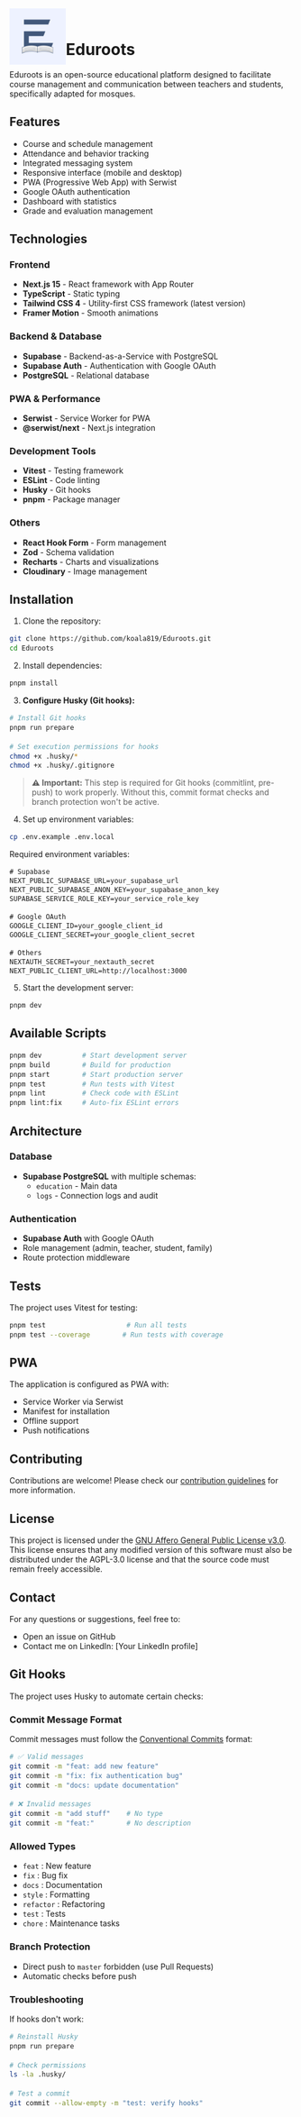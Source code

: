 <img src="./public/icon-512x512.png" alt="Logo Eduroots" width="100" align="left">

<br>

# Eduroots

Eduroots is an open-source educational platform designed to facilitate course management and communication between teachers and students, specifically adapted for mosques.

## Features

- Course and schedule management
- Attendance and behavior tracking
- Integrated messaging system
- Responsive interface (mobile and desktop)
- PWA (Progressive Web App) with Serwist
- Google OAuth authentication
- Dashboard with statistics
- Grade and evaluation management

## Technologies

### Frontend
- **Next.js 15** - React framework with App Router
- **TypeScript** - Static typing
- **Tailwind CSS 4** - Utility-first CSS framework (latest version)
- **Framer Motion** - Smooth animations

### Backend & Database
- **Supabase** - Backend-as-a-Service with PostgreSQL
- **Supabase Auth** - Authentication with Google OAuth
- **PostgreSQL** - Relational database

### PWA & Performance
- **Serwist** - Service Worker for PWA
- **@serwist/next** - Next.js integration

### Development Tools
- **Vitest** - Testing framework
- **ESLint** - Code linting
- **Husky** - Git hooks
- **pnpm** - Package manager

### Others
- **React Hook Form** - Form management
- **Zod** - Schema validation
- **Recharts** - Charts and visualizations
- **Cloudinary** - Image management

## Installation

1. Clone the repository:

```bash
git clone https://github.com/koala819/Eduroots.git
cd Eduroots
```

2. Install dependencies:

```bash
pnpm install
```

3. **Configure Husky (Git hooks):**

```bash
# Install Git hooks
pnpm run prepare

# Set execution permissions for hooks
chmod +x .husky/*
chmod +x .husky/.gitignore
```

> **⚠️ Important:** This step is required for Git hooks (commitlint, pre-push) to work properly. Without this, commit format checks and branch protection won't be active.

4. Set up environment variables:

```bash
cp .env.example .env.local
```

Required environment variables:
```env
# Supabase
NEXT_PUBLIC_SUPABASE_URL=your_supabase_url
NEXT_PUBLIC_SUPABASE_ANON_KEY=your_supabase_anon_key
SUPABASE_SERVICE_ROLE_KEY=your_service_role_key

# Google OAuth
GOOGLE_CLIENT_ID=your_google_client_id
GOOGLE_CLIENT_SECRET=your_google_client_secret

# Others
NEXTAUTH_SECRET=your_nextauth_secret
NEXT_PUBLIC_CLIENT_URL=http://localhost:3000
```

5. Start the development server:

```bash
pnpm dev
```

## Available Scripts

```bash
pnpm dev          # Start development server
pnpm build        # Build for production
pnpm start        # Start production server
pnpm test         # Run tests with Vitest
pnpm lint         # Check code with ESLint
pnpm lint:fix     # Auto-fix ESLint errors
```

## Architecture

### Database
- **Supabase PostgreSQL** with multiple schemas:
  - `education` - Main data
  - `logs` - Connection logs and audit

### Authentication
- **Supabase Auth** with Google OAuth
- Role management (admin, teacher, student, family)
- Route protection middleware

## Tests

The project uses Vitest for testing:

```bash
pnpm test                    # Run all tests
pnpm test --coverage        # Run tests with coverage
```

## PWA

The application is configured as PWA with:
- Service Worker via Serwist
- Manifest for installation
- Offline support
- Push notifications

## Contributing

Contributions are welcome! Please check our [contribution guidelines](CONTRIBUTING.md) for more information.

## License

This project is licensed under the [GNU Affero General Public License v3.0](LICENSE). This license ensures that any modified version of this software must also be distributed under the AGPL-3.0 license and that the source code must remain freely accessible.

## Contact

For any questions or suggestions, feel free to:

- Open an issue on GitHub
- Contact me on LinkedIn: [Your LinkedIn profile]

## Git Hooks

The project uses Husky to automate certain checks:

### Commit Message Format
Commit messages must follow the [Conventional Commits](https://www.conventionalcommits.org/) format:

```bash
# ✅ Valid messages
git commit -m "feat: add new feature"
git commit -m "fix: fix authentication bug"
git commit -m "docs: update documentation"

# ❌ Invalid messages
git commit -m "add stuff"    # No type
git commit -m "feat:"        # No description
```

### Allowed Types
- `feat` : New feature
- `fix` : Bug fix
- `docs` : Documentation
- `style` : Formatting
- `refactor` : Refactoring
- `test` : Tests
- `chore` : Maintenance tasks

### Branch Protection
- Direct push to `master` forbidden (use Pull Requests)
- Automatic checks before push

### Troubleshooting
If hooks don't work:

```bash
# Reinstall Husky
pnpm run prepare

# Check permissions
ls -la .husky/

# Test a commit
git commit --allow-empty -m "test: verify hooks"
```
